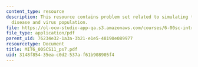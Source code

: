 ```yaml
---
content_type: resource
description: This resource contains problem set related to simulating the spread of
  disease and virus population.
file: https://ol-ocw-studio-app-qa.s3.amazonaws.com/courses/6-00sc-introduction-to-computer-science-and-programming-spring-2011/3148f85435eac0d2537af61b908905f4_MIT6_00SCS11_ps7.pdf
file_type: application/pdf
parent_uid: 76234e32-1a3a-3b21-e1e5-48190e089977
resourcetype: Document
title: MIT6_00SCS11_ps7.pdf
uid: 3148f854-35ea-c0d2-537a-f61b908905f4
---
```

